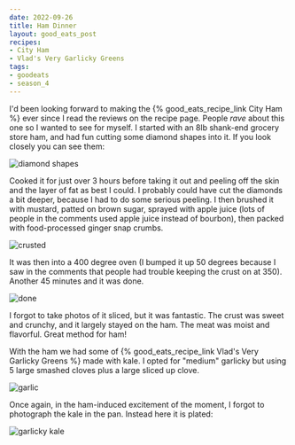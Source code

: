 ```yaml
---
date: 2022-09-26
title: Ham Dinner
layout: good_eats_post
recipes:
- City Ham
- Vlad's Very Garlicky Greens
tags:
- goodeats
- season_4
---
```


I'd been looking forward to making the {% good_eats_recipe_link City Ham %} ever since
I read the reviews on the recipe page. People _rave_ about this one so I wanted to see
for myself. I started with an 8lb shank-end grocery store ham, and had fun cutting some
diamond shapes into it. If you look closely you can see them:

![diamond shapes](https://lh3.googleusercontent.com/pw/AL9nZEV7XRhL0f3MbnP2U5NlUMQms62aFsS0dLNNdizk31KV1bPrDlDOnANC9ggtAHJn-juNjRScjD9R4V5tIgz4QvCIYgW7M9dbUPnvGErF6p1r0-SUz1O0JJ0N3hgbI7wgvheuopNNlO6BnuPJNTD5R0jR=w600)

Cooked it for just over 3 hours before taking it out and peeling off the skin and the
layer of fat as best I could. I probably could have cut the diamonds a bit deeper,
because I had to do some serious peeling. I then brushed it with mustard, patted on
brown sugar, sprayed with apple juice (lots of people in the comments used apple juice
instead of bourbon), then packed with food-processed ginger snap crumbs.

![crusted](https://lh3.googleusercontent.com/pw/AL9nZEXheb87jOB-fiqZtL0buBEebiAjgRgJ-mG1lVy9f8GpfmNaSHSIRAVZ2bLGkZoWSnkcgn-Q9qUj7nSnTBmJHzErJa-SYXn8v8lXGGMiVn7QAN1pRzh-qgCtJkCsCvr-t_5ABjeqvQ3w6pynDkWM1qq6=w600)

It was then into a 400 degree oven (I bumped it up 50 degrees because I saw in the comments
that people had trouble keeping the crust on at 350). Another 45 minutes and it was done.

![done](https://lh3.googleusercontent.com/pw/AL9nZEUEh9JyZtitUKzzUDCd0mm9XFoeSNstPJKPOtos6vqluNgmo1yRyheRLGFDvJZSwluLFyy0xZiHwdSQ8JLAMutnlUl1zLMZodaNFJ10KEI53VorL0nux8QKfXJh7TMEkAP3EARZ8mHgmDA3EAnesIVb=w500)

I forgot to take photos of it sliced, but it was fantastic. The crust was sweet and crunchy,
and it largely stayed on the ham. The meat was moist and flavorful. Great method for ham!

With the ham we had some of {% good_eats_recipe_link Vlad's Very Garlicky Greens %} made
with kale. I opted for "medium" garlicky but using 5 large smashed cloves plus a large
sliced up clove.

![garlic](https://lh3.googleusercontent.com/pw/AL9nZEXfgYbRnlpZ-ijGEF7GOWDWnSTWd3vR2PilGcsCBZvMjBs0joM3_OyLsUw6V6Ga0fGuI_DBBz2BcU8FvBaWDE1d1sLLnhDmvL2X8H6fXRtmXN947qC2MP_d9ux22ssfQvY33joN_coXu81bHiMQ9hxv=w600)

Once again, in the ham-induced excitement of the moment, I forgot to photograph the kale
in the pan. Instead here it is plated:

![garlicky kale](https://lh3.googleusercontent.com/pw/AL9nZEW-dvjjTeYMM_w3B-9DNgw0YTX6dp2JmznGSF0P0XNsSSra-Th7XxvjVzn54AM61_KHPcBl_SfM5ep-J2uDHcM0xbOFIgl2XYvbaQqrW85utFlVZrkRcEdo0bAYCf_FW5Z4_gNuSMgC7hnMjURMmMDF=w600)
